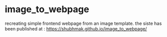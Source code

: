 # image_to_webpage
recreating simple frontend webpage from an image template.
the siste has been published at : https://shubhmak.github.io/image_to_webpage/
